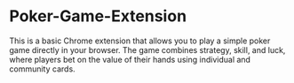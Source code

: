 # Poker-Game-Extension
This is a basic Chrome extension that allows you to play a simple poker game directly in your browser. The game combines strategy, skill, and luck, where players bet on the value of their hands using individual and community cards.
